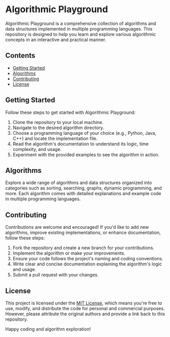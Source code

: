 # Algorithmic Playground

Algorithmic Playground is a comprehensive collection of algorithms and data structures implemented in multiple programming languages. This repository is designed to help you learn and explore various algorithmic concepts in an interactive and practical manner.

## Contents

- [Getting Started](#getting-started)
- [Algorithms](#algorithms)
- [Contributing](#contributing)
- [License](#license)

## Getting Started

Follow these steps to get started with Algorithmic Playground:

1. Clone the repository to your local machine.
2. Navigate to the desired algorithm directory.
3. Choose a programming language of your choice (e.g., Python, Java, C++) and locate the implementation file.
4. Read the algorithm's documentation to understand its logic, time complexity, and usage.
5. Experiment with the provided examples to see the algorithm in action.

## Algorithms

Explore a wide range of algorithms and data structures organized into categories such as sorting, searching, graphs, dynamic programming, and more. Each algorithm comes with detailed explanations and example code in multiple programming languages.

## Contributing

Contributions are welcome and encouraged! If you'd like to add new algorithms, improve existing implementations, or enhance documentation, follow these steps:

1. Fork the repository and create a new branch for your contributions.
2. Implement the algorithm or make your improvements.
3. Ensure your code follows the project's naming and coding conventions.
4. Write clear and concise documentation explaining the algorithm's logic and usage.
5. Submit a pull request with your changes.

## License

This project is licensed under the [MIT License](LICENSE), which means you're free to use, modify, and distribute the code for personal and commercial purposes. However, please attribute the original authors and provide a link back to this repository.

Happy coding and algorithm exploration!
